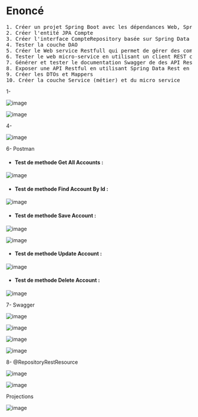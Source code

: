 # Enoncé
<pre>
1. Créer un projet Spring Boot avec les dépendances Web, Spring Data JPA, H2, Lombok
2. Créer l'entité JPA Compte
3. Créer l'interface CompteRepository basée sur Spring Data
4. Tester la couche DAO
5. Créer le Web service Restfull qui permet de gérer des comptes
6. Tester le web micro-service en utilisant un client REST comme Postman
7. Générer et tester le documentation Swagger de des API Rest du Web service
8. Exposer une API Restful en utilisant Spring Data Rest en exploitant des projections
9. Créer les DTOs et Mappers
10. Créer la couche Service (métier) et du micro service
</pre>


1-

![image](https://user-images.githubusercontent.com/85403056/229936351-a7e558cc-a4f1-478f-a0af-3c509b13eda3.png)


![image](https://user-images.githubusercontent.com/85403056/229936224-46113131-c53d-4eb0-9ff2-20c09e42d46c.png)


4-

![image](https://user-images.githubusercontent.com/85403056/229936703-edeb1339-b028-40d3-9b04-810949cd04f1.png)


6- Postman

* <h4>Test de methode Get All Accounts :</h4>

![image](https://user-images.githubusercontent.com/85403056/229941784-db66a91b-67fd-4082-97f3-76c550ce137d.png)

* <h4>Test de methode Find Account By Id :</h4>

![image](https://user-images.githubusercontent.com/85403056/229941870-87878206-41ef-4ad3-a74e-d1f06901d428.png)

* <h4>Test de methode Save Account :</h4>

![image](https://user-images.githubusercontent.com/85403056/229945826-ff353332-e725-4dc1-8f2d-23919dca9f1a.png)

![image](https://user-images.githubusercontent.com/85403056/229946086-a5a82832-c9f9-40fe-88a0-79edfb82f8d2.png)

* <h4>Test de methode Update Account :</h4>

![image](https://user-images.githubusercontent.com/85403056/229946573-168b5579-24ef-4611-9602-396a08b74fcd.png)

* <h4>Test de methode Delete Account :</h4>

![image](https://user-images.githubusercontent.com/85403056/229947557-aa552cb4-7b79-482b-bdfa-872b7fa83175.png)

7- Swagger

![image](https://user-images.githubusercontent.com/85403056/229950046-3f663d0a-38fb-467a-9631-15eda82c24c3.png)


![image](https://user-images.githubusercontent.com/85403056/229950008-e3c44ba5-4c64-489f-b19a-e7b51c521d0d.png)


![image](https://user-images.githubusercontent.com/85403056/229951020-461d6add-c32a-4a4d-9da1-567fa90b2592.png)

![image](https://user-images.githubusercontent.com/85403056/229951334-7fbf562d-e311-4b8f-8008-cd0f78019ec5.png)



8- @RepositoryRestResource

![image](https://user-images.githubusercontent.com/85403056/229953193-af3fdd2e-fd4d-445e-96a7-07a21d6fd6a4.png)

![image](https://user-images.githubusercontent.com/85403056/229953436-8ce61f75-472c-4748-8ede-8c112c48d8d5.png)

Projections 

![image](https://user-images.githubusercontent.com/85403056/229954225-bb7aa2b2-0601-4f6e-80ae-be864ef6d1f9.png)


